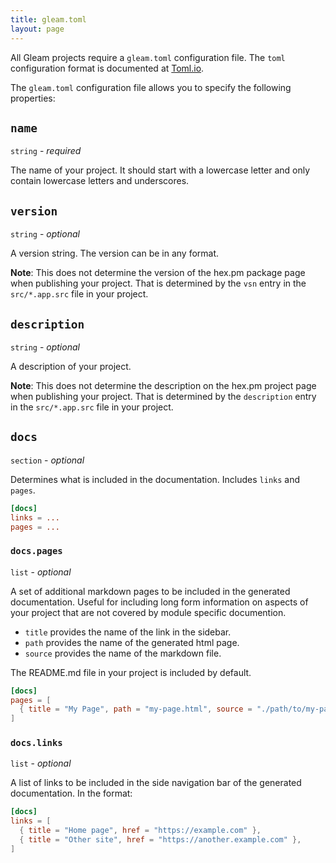 ```yaml
---
title: gleam.toml
layout: page
---
```


All Gleam projects require a `gleam.toml` configuration file. The `toml` configuration format is
documented at [Toml.io](https://toml.io/).

The `gleam.toml` configuration file allows you to specify the following properties:

## `name`

`string` - *required*

The name of your project. It should start with a lowercase letter and only contain lowercase letters
and underscores.

## `version`

`string` - *optional*

A version string. The version can be in any format.

**Note**: This does not determine the version of the hex.pm package page when publishing your
project. That is determined by the `vsn` entry in the `src/*.app.src` file in your project.

## `description`

`string` - *optional*

A description of your project.

**Note**: This does not determine the description on the hex.pm project page when publishing your
project. That is determined by the `description` entry in the `src/*.app.src` file in your project.

## `docs`

`section` - *optional*

Determines what is included in the documentation. Includes `links` and `pages`.

```toml
[docs]
links = ...
pages = ...
```

### `docs.pages`

`list` - *optional*

A set of additional markdown pages to be included in the generated documentation. Useful for
including long form information on aspects of your project that are not covered by module specific
documention.

- `title` provides the name of the link in the sidebar.
- `path` provides the name of the generated html page.
- `source` provides the name of the markdown file.

The README.md file in your project is included by default.

```toml
[docs]
pages = [
  { title = "My Page", path = "my-page.html", source = "./path/to/my-page.md" },
]
```

### `docs.links`

`list` - *optional*

A list of links to be included in the side navigation bar of the generated documentation. In the
format:

```toml
[docs]
links = [
  { title = "Home page", href = "https://example.com" },
  { title = "Other site", href = "https://another.example.com" },
]
```
